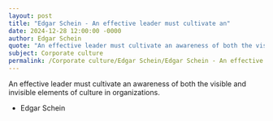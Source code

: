 ```yaml
---
layout: post
title: "Edgar Schein - An effective leader must cultivate an"
date: 2024-12-28 12:00:00 -0000
author: Edgar Schein
quote: "An effective leader must cultivate an awareness of both the visible and invisible elements of culture in organizations."
subject: Corporate culture
permalink: /Corporate culture/Edgar Schein/Edgar Schein - An effective leader must cultivate an
---
```


An effective leader must cultivate an awareness of both the visible and invisible elements of culture in organizations.

- Edgar Schein
